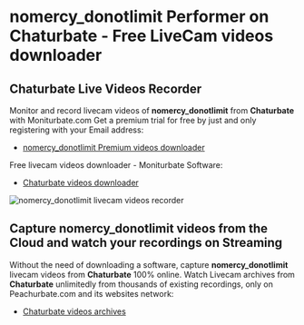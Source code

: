 # nomercy_donotlimit Performer on Chaturbate - Free LiveCam videos downloader

## Chaturbate Live Videos Recorder

Monitor and record livecam videos of **nomercy_donotlimit** from **Chaturbate** with Moniturbate.com
Get a premium trial for free by just and only registering with your Email address:
* [nomercy_donotlimit Premium videos downloader](https://moniturbate.com/request-demo-licence-key.html)

Free livecam videos downloader - Moniturbate Software:
* [Chaturbate videos downloader](https://moniturbate.com/moniturbate-download-software.html)

![nomercy_donotlimit livecam videos recorder](https://peachurnet.com/templates/moniturbate-software.png)


## Capture nomercy_donotlimit videos from the Cloud and watch your recordings on Streaming

Without the need of downloading a software, capture **nomercy_donotlimit** livecam videos from **Chaturbate** 100% online.
Watch Livecam archives from **Chaturbate** unlimitedly from thousands of existing recordings, only on Peachurbate.com and its websites network:
* [Chaturbate videos archives](https://peachurnet.com/)